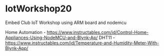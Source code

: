 # IotWorkshop20
Embed Club IoT Workshop using ARM board and nodemcu

Home Automation - https://www.instructables.com/id/Control-Home-Appliances-Using-NodeMCU-and-Blynk-Ap/
DHT11 - https://www.instructables.com/id/Temperature-and-Humidity-Meter-With-Blynk-App/
